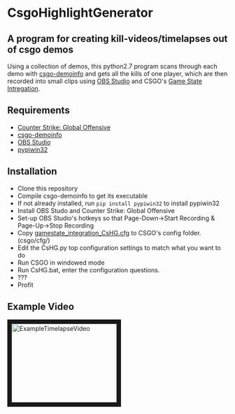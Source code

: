 <h1><b>Cs</b>go<b>H</b>ighlight<b>G</b>enerator</h1>
<h2>A program for creating kill-videos/timelapses out of csgo demos</h2>

Using a collection of demos, this python2.7 program scans through each demo with [csgo-demoinfo](https://github.com/ValveSoftware/csgo-demoinfo) and gets all the kills of one player, which are then recorded into small clips using [OBS Studio](https://github.com/jp9000/obs-studio) and CSGO's [Game State Intregation](https://developer.valvesoftware.com/wiki/Counter-Strike:_Global_Offensive_Game_State_Integration).


## Requirements
* [Counter Strike: Global Offensive](https://store.steampowered.com/app/730/)
* [csgo-demoinfo](https://github.com/ValveSoftware/csgo-demoinfo)
* [OBS Studio](https://github.com/jp9000/obs-studio)
* [pypiwin32](https://pypi.python.org/pypi/pypiwin32)


## Installation
* Clone this repository
* Compile csgo-demoinfo to get its executable
* If not already installed, run ```pip install pypiwin32``` to install pypiwin32
* Install OBS Studo and Counter Strike: Global Offensive
* Set-up OBS Studio's hotkeys so that Page-Down->Start Recording & Page-Up->Stop Recording
* Copy [gamestate_integration_CsHG.cfg](csgo/cfg/gamestate_integration_CsHG.cfg) to CSGO's config folder. (csgo/cfg/)
* Edit the CsHG.py top configuration settings to match what you want to do
* Run CSGO in windowed mode
* Run CsHG.bat, enter the configuration questions.
* ???
* Profit


## Example Video

<a href="http://www.youtube.com/watch?feature=player_embedded&v=emTGJn8Ojs0
" target="_blank"><img src="http://img.youtube.com/vi/emTGJn8Ojs0/0.jpg" 
alt="ExampleTimelapseVideo" width="240" height="180" border="10" /></a>
